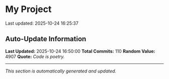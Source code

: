 # My Project


Last updated: 2025-10-24 16:25:37














































































































## Auto-Update Information

**Last Updated:** 2025-10-24 16:50:00
**Total Commits:** 110
**Random Value:** 4907
**Quote:** _Code is poetry._

---
_This section is automatically generated and updated._